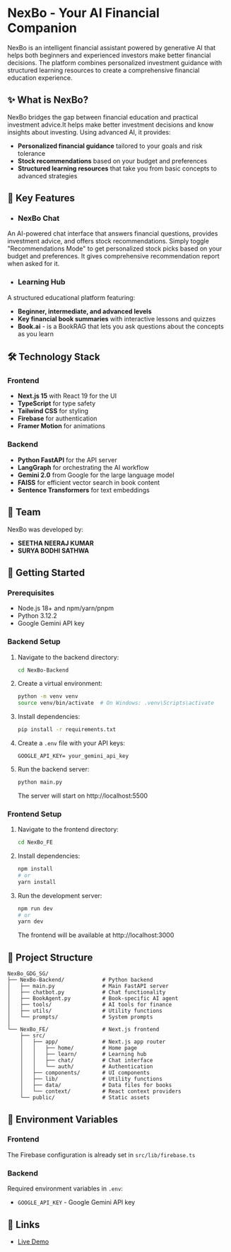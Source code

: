 # NexBo - Your AI Financial Companion

NexBo is an intelligent financial assistant powered by generative AI that helps both beginners and experienced investors make better financial decisions. The platform combines personalized investment guidance with structured learning resources to create a comprehensive financial education experience.



## ✨ What is NexBo?

NexBo bridges the gap between financial education and practical investment advice.It helps make better investment decisions and know insights about investing. Using advanced AI, it provides:

- **Personalized financial guidance** tailored to your goals and risk tolerance
- **Stock recommendations** based on your budget and preferences
- **Structured learning resources** that take you from basic concepts to advanced strategies

## 🚀 Key Features

- ### NexBo Chat
An AI-powered chat interface that answers financial questions, provides investment advice, and offers stock recommendations. Simply toggle "Recommendations Mode" to get personalized stock picks based on your budget and preferences. It gives comprehensive recommendation report when asked for it.

- ### Learning Hub
A structured educational platform featuring:
- **Beginner, intermediate, and advanced levels**
- **Key financial book summaries** with interactive lessons and quizzes
- **Book.ai** - is a BookRAG that lets you ask questions about the concepts as you learn

## 🛠️ Technology Stack

### Frontend
- **Next.js 15** with React 19 for the UI
- **TypeScript** for type safety
- **Tailwind CSS** for styling
- **Firebase** for authentication
- **Framer Motion** for animations

### Backend
- **Python FastAPI** for the API server
- **LangGraph** for orchestrating the AI workflow
- **Gemini 2.0** from Google for the large language model
- **FAISS** for efficient vector search in book content
- **Sentence Transformers** for text embeddings

## 👥 Team

NexBo was developed by:
- **SEETHA NEERAJ KUMAR**
- **SURYA BODHI SATHWA**

## 🚀 Getting Started

### Prerequisites
- Node.js 18+ and npm/yarn/pnpm
- Python 3.12.2
- Google Gemini API key

### Backend Setup

1. Navigate to the backend directory:
   ```bash
   cd NexBo-Backend
   ```

2. Create a virtual environment:
   ```bash
   python -m venv venv
   source venv/bin/activate  # On Windows: .venv\Scripts\activate
   ```

3. Install dependencies:
   ```bash
   pip install -r requirements.txt
   ```

4. Create a `.env` file with your API keys:
   ```
   GOOGLE_API_KEY= your_gemini_api_key
   ```

5. Run the backend server:
   ```bash
   python main.py
   ```
   The server will start on http://localhost:5500

### Frontend Setup

1. Navigate to the frontend directory:
   ```bash
   cd NexBo_FE
   ```

2. Install dependencies:
   ```bash
   npm install
   # or
   yarn install
   ```

3. Run the development server:
   ```bash
   npm run dev
   # or
   yarn dev
   ```
   The frontend will be available at http://localhost:3000

## 📁 Project Structure

```
NexBo_GDG_SG/
├── NexBo-Backend/            # Python backend
│   ├── main.py               # Main FastAPI server
│   ├── chatbot.py            # Chat functionality
│   ├── BookAgent.py          # Book-specific AI agent
│   ├── tools/                # AI tools for finance
│   ├── utils/                # Utility functions
│   └── prompts/              # System prompts
│
└── NexBo_FE/                 # Next.js frontend
    ├── src/
    │   ├── app/              # Next.js app router
    │   │   ├── home/         # Home page
    │   │   ├── learn/        # Learning hub
    │   │   ├── chat/         # Chat interface
    │   │   └── auth/         # Authentication
    │   ├── components/       # UI components
    │   ├── lib/              # Utility functions
    │   ├── data/             # Data files for books
    │   └── context/          # React context providers
    └── public/               # Static assets
```

## 📝 Environment Variables

### Frontend
The Firebase configuration is already set in `src/lib/firebase.ts`

### Backend
Required environment variables in `.env`:
- `GOOGLE_API_KEY` - Google Gemini API key

## 🔗 Links

- [Live Demo](https://nexbo-finance.vercel.app)
